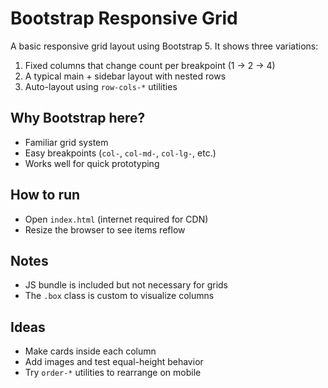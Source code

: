 # Bootstrap Responsive Grid

A basic responsive grid layout using Bootstrap 5. It shows three variations:

1. Fixed columns that change count per breakpoint (1 → 2 → 4)
2. A typical main + sidebar layout with nested rows
3. Auto-layout using `row-cols-*` utilities

## Why Bootstrap here?

- Familiar grid system
- Easy breakpoints (`col-`, `col-md-`, `col-lg-`, etc.)
- Works well for quick prototyping

## How to run

- Open `index.html` (internet required for CDN)
- Resize the browser to see items reflow

## Notes

- JS bundle is included but not necessary for grids
- The `.box` class is custom to visualize columns

## Ideas

- Make cards inside each column
- Add images and test equal-height behavior
- Try `order-*` utilities to rearrange on mobile
